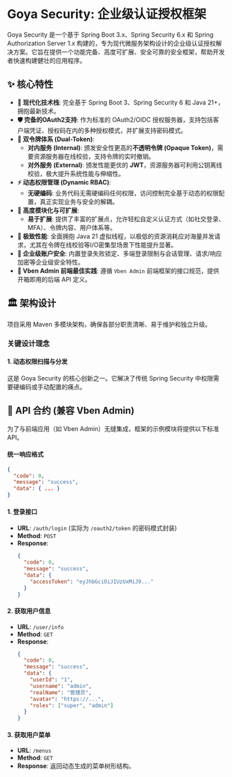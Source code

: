 # Goya Security: 企业级认证授权框架

Goya Security 是一个基于 Spring Boot 3.x、Spring Security 6.x 和 Spring Authorization Server 1.x 构建的，专为现代微服务架构设计的企业级认证授权解决方案。它旨在提供一个功能完备、高度可扩展、安全可靠的安全框架，帮助开发者快速构建健壮的应用程序。

## ✨ 核心特性

- **🚀 现代化技术栈**: 完全基于 Spring Boot 3、Spring Security 6 和 Java 21+，拥抱最新技术。
- **🛡️ 完备的OAuth2支持**: 作为标准的 OAuth2/OIDC 授权服务器，支持包括客户端凭证、授权码在内的多种授权模式，并扩展支持密码模式。
- **💎 双令牌体系 (Dual-Token)**:
  - **对内服务 (Internal)**: 颁发安全性更高的**不透明令牌 (Opaque Token)**，需要资源服务器在线校验，支持令牌的实时撤销。
  - **对外服务 (External)**: 颁发性能更优的 **JWT**，资源服务器可利用公钥离线校验，极大提升系统性能与伸缩性。
- **⚡ 动态权限管理 (Dynamic RBAC)**:
  - **无硬编码**: 业务代码无需硬编码任何权限，访问控制完全基于动态的权限配置，真正实现业务与安全的解耦。
- **🧩 高度模块化与可扩展**:
  - **易于扩展**: 提供了丰富的扩展点，允许轻松自定义认证方式（如社交登录、MFA）、令牌内容、用户体系等。
- **🚀 极致性能**: 全面拥抱 Java 21 虚拟线程，以极低的资源消耗应对海量并发请求，尤其在令牌在线校验等I/O密集型场景下性能提升显著。
- **🔐 企业级账户安全**: 内置登录失败锁定、多端登录限制与会话管理、请求/响应加密等企业级安全特性。
- **🤝 Vben Admin 前端最佳实践**: 遵循 `Vben Admin` 前端框架的接口规范，提供开箱即用的后端 API 定义。

## 🏛️ 架构设计

项目采用 Maven 多模块架构，确保各部分职责清晰、易于维护和独立升级。

### 关键设计理念

#### 1. 动态权限扫描与分发

这是 Goya Security 的核心创新之一。它解决了传统 Spring Security 中权限需要硬编码或手动配置的痛点。


## 📝 API 合约 (兼容 Vben Admin)

为了与前端应用（如 Vben Admin）无缝集成，框架的示例模块将提供以下标准 API。

#### 统一响应格式
```json
{
  "code": 0,
  "message": "success",
  "data": { ... }
}
```

#### 1. 登录接口
- **URL**: `/auth/login` (实际为 `/oauth2/token` 的密码模式封装)
- **Method**: `POST`
- **Response**:
  ```json
  {
    "code": 0,
    "message": "success",
    "data": {
      "accessToken": "eyJhbGciOiJIUzUxMiJ9..."
    }
  }
  ```

#### 2. 获取用户信息
- **URL**: `/user/info`
- **Method**: `GET`
- **Response**:
  ```json
  {
    "code": 0,
    "message": "success",
    "data": {
      "userId": "1",
      "username": "admin",
      "realName": "管理员",
      "avatar": "https://...",
      "roles": ["super", "admin"]
    }
  }
  ```

#### 3. 获取用户菜单
- **URL**: `/menus`
- **Method**: `GET`
- **Response**: 返回动态生成的菜单树形结构。
